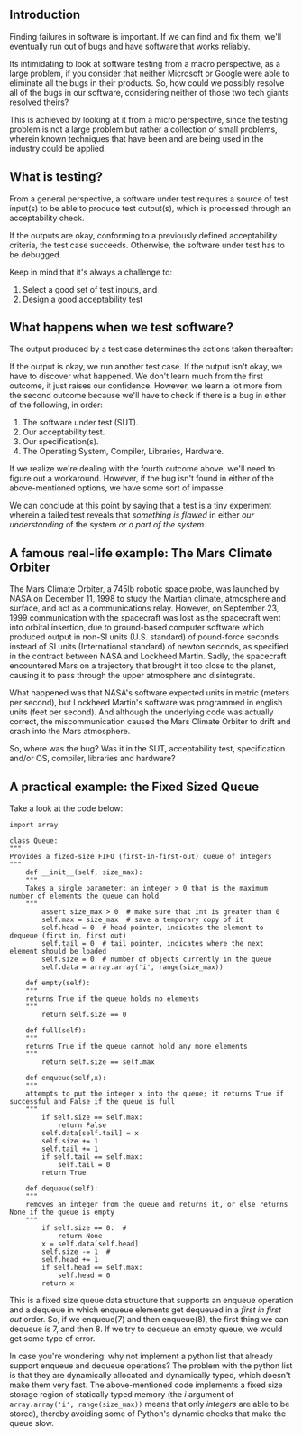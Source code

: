 ## Introduction

Finding failures in software is important. If we can find and fix them, we'll eventually run out of bugs and have software that works reliably.

Its intimidating to look at software testing from a macro perspective, as a large problem, if you consider that neither Microsoft or Google were able to eliminate all the bugs in their products. So, how could we possibly resolve all of the bugs in our software, considering neither of those two tech giants resolved theirs?

This is achieved by looking at it from a micro perspective, since the testing problem is not a large problem but rather a collection of small problems, wherein known techniques that have been and are being used in the industry could be applied.

## What is testing?
From a general perspective, a software under test requires a source of test input(s) to be able to produce test output(s), which is processed through an acceptability check.

If the outputs are okay, conforming to a previously defined acceptability criteria, the test case succeeds. Otherwise, the software under test has to be debugged.

Keep in mind that it's always a challenge to:

1. Select a good set of test inputs, and
2. Design a good acceptability test

## What happens when we test software?
The output produced by a test case determines the actions taken thereafter:

If the output is okay, we run another test case.
If the output isn't okay, we have to discover what happened.
We don't learn much from the first outcome, it just raises our confidence. However, we learn a lot more from the second outcome because we'll have to check if there is a bug in either of the following, in order:

1. The software under test (SUT).
2. Our acceptability test.
3. Our specification(s).
4. The Operating System, Compiler, Libraries, Hardware.

If we realize we're dealing with the fourth outcome above, we'll need to figure out a workaround. However, if the bug isn't found in either of the above-mentioned options, we have some sort of impasse.

We can conclude at this point by saying that a test is a tiny experiment wherein a failed test reveals that *something is flawed* in either *our understanding* of the system *or a part of the system*.

## A famous real-life example: The Mars Climate Orbiter

The Mars Climate Orbiter, a 745lb robotic space probe, was launched by NASA on December 11, 1998 to study the Martian climate, atmosphere and surface, and act as a communications relay. However, on September 23, 1999 communication with the spacecraft was lost as the spacecraft went into orbital insertion, due to ground-based computer software which produced output in non-SI units (U.S. standard) of pound-force seconds instead of SI units (International standard) of newton seconds, as specified in the contract between NASA and Lockheed Martin. Sadly, the spacecraft encountered Mars on a trajectory that brought it too close to the planet, causing it to pass through the upper atmosphere and disintegrate.

What happened was that NASA's software expected units in metric (meters per second), but Lockheed Martin's software was programmed in english units (feet per second). And although the underlying code was actually correct, the miscommunication caused the Mars Climate Orbiter to drift and crash into the Mars atmosphere.

So, where was the bug? Was it in the SUT, acceptability test, specification and/or OS, compiler, libraries and hardware?

## A practical example: the Fixed Sized Queue

Take a look at the code below:
```
import array

class Queue:
"""
Provides a fized-size FIFO (first-in-first-out) queue of integers
"""
    def __init__(self, size_max):
    """
    Takes a single parameter: an integer > 0 that is the maximum number of elements the queue can hold
    """
        assert size_max > 0  # make sure that int is greater than 0
        self.max = size_max  # save a temporary copy of it
        self.head = 0  # head pointer, indicates the element to dequeue (first in, first out)
        self.tail = 0  # tail pointer, indicates where the next element should be loaded
        self.size = 0  # number of objects currently in the queue
        self.data = array.array('i', range(size_max))

    def empty(self):
    """
    returns True if the queue holds no elements
    """
        return self.size == 0

    def full(self):
    """
    returns True if the queue cannot hold any more elements
    """
        return self.size == self.max

    def enqueue(self,x):
    """
    attempts to put the integer x into the queue; it returns True if successful and False if the queue is full
    """
        if self.size == self.max:
            return False
        self.data[self.tail] = x
        self.size += 1
        self.tail += 1
        if self.tail == self.max:
            self.tail = 0
        return True

    def dequeue(self):
    """
    removes an integer from the queue and returns it, or else returns None if the queue is empty
    """
        if self.size == 0:  #
            return None
        x = self.data[self.head]
        self.size -= 1  #
        self.head += 1
        if self.head == self.max:
            self.head = 0
        return x
```

This is a fixed size queue data structure that supports an enqueue operation and a dequeue in which enqueue elements get dequeued in a *first in first out* order. So, if we enqueue(7) and then enqueue(8), the first thing we can dequeue is 7, and then 8. If we try to dequeue an empty queue, we would get some type of error.

In case you're wondering: why not implement a python list that already support enqueue and dequeue operations? The problem with the python list is that they are dynamically allocated and dynamically typed, which doesn't make them very fast. The above-mentioned code implements a fixed size storage region of statically typed memory (the *i* argument of ```array.array('i', range(size_max))``` means that only *integers* are able to be stored), thereby avoiding some of Python's dynamic checks that make the queue slow.
